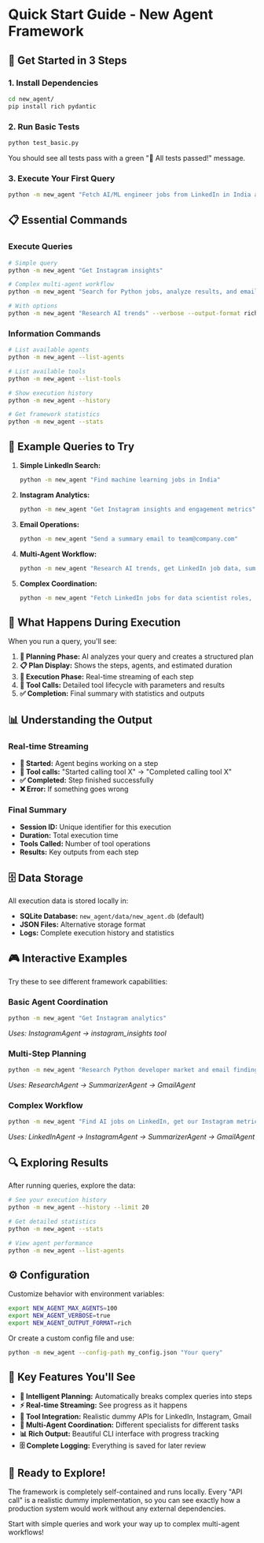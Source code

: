 # Quick Start Guide - New Agent Framework

## 🚀 Get Started in 3 Steps

### 1. Install Dependencies
```bash
cd new_agent/
pip install rich pydantic
```

### 2. Run Basic Tests
```bash
python test_basic.py
```
You should see all tests pass with a green "🎉 All tests passed!" message.

### 3. Execute Your First Query
```bash
python -m new_agent "Fetch AI/ML engineer jobs from LinkedIn in India and email summary to rohit@gmail.com"
```

## 📋 Essential Commands

### Execute Queries
```bash
# Simple query
python -m new_agent "Get Instagram insights"

# Complex multi-agent workflow
python -m new_agent "Search for Python jobs, analyze results, and email summary"

# With options
python -m new_agent "Research AI trends" --verbose --output-format rich
```

### Information Commands
```bash
# List available agents
python -m new_agent --list-agents

# List available tools
python -m new_agent --list-tools

# Show execution history
python -m new_agent --history

# Get framework statistics
python -m new_agent --stats
```

## 🎯 Example Queries to Try

1. **Simple LinkedIn Search:**
   ```bash
   python -m new_agent "Find machine learning jobs in India"
   ```

2. **Instagram Analytics:**
   ```bash
   python -m new_agent "Get Instagram insights and engagement metrics"
   ```

3. **Email Operations:**
   ```bash
   python -m new_agent "Send a summary email to team@company.com"
   ```

4. **Multi-Agent Workflow:**
   ```bash
   python -m new_agent "Research AI trends, get LinkedIn job data, summarize both, and email results to manager@company.com"
   ```

5. **Complex Coordination:**
   ```bash
   python -m new_agent "Fetch LinkedIn jobs for data scientist roles, analyze Instagram engagement for our company account, combine insights, and email comprehensive report to hiring@company.com"
   ```

## 🔧 What Happens During Execution

When you run a query, you'll see:

1. **🧠 Planning Phase:** AI analyzes your query and creates a structured plan
2. **📋 Plan Display:** Shows the steps, agents, and estimated duration
3. **🔄 Execution Phase:** Real-time streaming of each step
4. **🔧 Tool Calls:** Detailed tool lifecycle with parameters and results
5. **✅ Completion:** Final summary with statistics and outputs

## 📊 Understanding the Output

### Real-time Streaming
- **🔵 Started:** Agent begins working on a step
- **🔧 Tool calls:** "Started calling tool X" → "Completed calling tool X"
- **✅ Completed:** Step finished successfully
- **❌ Error:** If something goes wrong

### Final Summary
- **Session ID:** Unique identifier for this execution
- **Duration:** Total execution time
- **Tools Called:** Number of tool operations
- **Results:** Key outputs from each step

## 🗄️ Data Storage

All execution data is stored locally in:
- **SQLite Database:** `new_agent/data/new_agent.db` (default)
- **JSON Files:** Alternative storage format
- **Logs:** Complete execution history and statistics

## 🎮 Interactive Examples

Try these to see different framework capabilities:

### Basic Agent Coordination
```bash
python -m new_agent "Get Instagram analytics"
```
*Uses: InstagramAgent → instagram_insights tool*

### Multi-Step Planning
```bash
python -m new_agent "Research Python developer market and email findings"
```
*Uses: ResearchAgent → SummarizerAgent → GmailAgent*

### Complex Workflow
```bash
python -m new_agent "Find AI jobs on LinkedIn, get our Instagram metrics, combine data, and email report to hr@company.com"
```
*Uses: LinkedInAgent → InstagramAgent → SummarizerAgent → GmailAgent*

## 🔍 Exploring Results

After running queries, explore the data:

```bash
# See your execution history
python -m new_agent --history --limit 20

# Get detailed statistics
python -m new_agent --stats

# View agent performance
python -m new_agent --list-agents
```

## ⚙️ Configuration

Customize behavior with environment variables:
```bash
export NEW_AGENT_MAX_AGENTS=100
export NEW_AGENT_VERBOSE=true
export NEW_AGENT_OUTPUT_FORMAT=rich
```

Or create a custom config file and use:
```bash
python -m new_agent --config-path my_config.json "Your query"
```

## 🎯 Key Features You'll See

- **🧠 Intelligent Planning:** Automatically breaks complex queries into steps
- **⚡ Real-time Streaming:** See progress as it happens
- **🔧 Tool Integration:** Realistic dummy APIs for LinkedIn, Instagram, Gmail
- **🤖 Multi-Agent Coordination:** Different specialists for different tasks
- **📊 Rich Output:** Beautiful CLI interface with progress tracking
- **🗄️ Complete Logging:** Everything is saved for later review

## 🚀 Ready to Explore!

The framework is completely self-contained and runs locally. Every "API call" is a realistic dummy implementation, so you can see exactly how a production system would work without any external dependencies.

Start with simple queries and work your way up to complex multi-agent workflows!